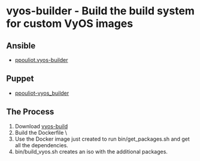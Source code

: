# vyos-builder - Build the build system for custom VyOS images

## Ansible

* [ppouliot.vyos-builder](https://github.com/ppouliot/vyos-builder/tree/ansible)

## Puppet

* [ppouliot-vyos_builder](https://github.com/ppouliot/vyos-builder/tree/puppet)



##  The Process
1. Download [vyos-build](https://github.com/vyos/vyos-build)
2. Build the Dockerfile  \
3. Use the Docker image just created to run bin/get_packages.sh <your package>
   and get all the dependencies.
4. bin/build_vyos.sh creates an iso with the additional packages.



